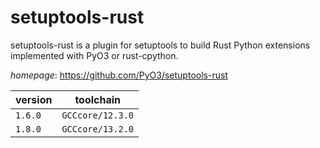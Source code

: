 # setuptools-rust

setuptools-rust is a plugin for setuptools to build Rust Python extensions implemented with PyO3 or rust-cpython.

*homepage*: <https://github.com/PyO3/setuptools-rust>

version | toolchain
--------|----------
``1.6.0`` | ``GCCcore/12.3.0``
``1.8.0`` | ``GCCcore/13.2.0``
